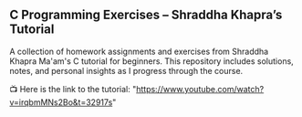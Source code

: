 ## C Programming Exercises – Shraddha Khapra’s Tutorial 

A collection of homework assignments and exercises from Shraddha Khapra Ma'am's C tutorial for beginners. This repository includes solutions, notes, and personal insights as I progress through the course.

📺 Here is the link to the tutorial: "https://www.youtube.com/watch?v=irqbmMNs2Bo&t=32917s"
